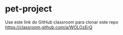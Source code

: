 # pet-project

Use este link do GitHub classroom para clonar este repo <https://classroom.github.com/a/WOLOzErQ>
